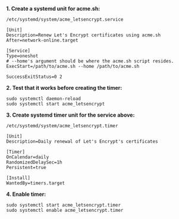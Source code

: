 **1. Create a systemd unit for acme.sh:**

`/etc/systemd/system/acme_letsencrypt.service`
```
[Unit]
Description=Renew Let's Encrypt certificates using acme.sh
After=network-online.target

[Service]
Type=oneshot
# --home's argument should be where the acme.sh script resides.
ExecStart=/path/to/acme.sh --home /path/to/acme.sh

SuccessExitStatus=0 2
```

**2. Test that it works before creating the timer:**
```
sudo systemctl daemon-reload
sudo systemctl start acme_letsencrypt
```

**3. Create systemd timer unit for the service above:**

`/etc/systemd/system/acme_letsencrypt.timer`
```
[Unit]
Description=Daily renewal of Let's Encrypt's certificates

[Timer]
OnCalendar=daily
RandomizedDelaySec=1h
Persistent=true

[Install]
WantedBy=timers.target
```

**4. Enable timer:**
```
sudo systemctl start acme_letsencrypt.timer
sudo systemctl enable acme_letsencrypt.timer
```